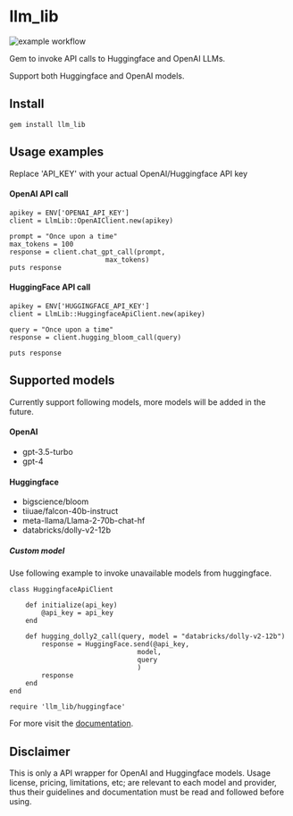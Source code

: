 # llm_lib

![example workflow](https://github.com/ChamathKB/llm-sdk/actions/workflows/main.yml/badge.svg)

Gem to invoke API calls to Huggingface and OpenAI LLMs.

Support both Huggingface and OpenAI models.

## Install
```
gem install llm_lib
```

## Usage examples
Replace 'API_KEY' with your actual OpenAI/Huggingface API key

#### OpenAI API call
```
apikey = ENV['OPENAI_API_KEY']
client = LlmLib::OpenAIClient.new(apikey)

prompt = "Once upon a time"
max_tokens = 100
response = client.chat_gpt_call(prompt, 
                        max_tokens)
puts response
```

#### HuggingFace API call
```
apikey = ENV['HUGGINGFACE_API_KEY']
client = LlmLib::HuggingfaceApiClient.new(apikey)

query = "Once upon a time"
response = client.hugging_bloom_call(query)

puts response
```

## Supported models

Currently support following models, more models will be added in the future.
#### OpenAI
- gpt-3.5-turbo
- gpt-4

#### Huggingface
- bigscience/bloom
- tiiuae/falcon-40b-instruct
- meta-llama/Llama-2-70b-chat-hf
- databricks/dolly-v2-12b

##### Custom model
Use following example to invoke unavailable models from huggingface.
```
class HuggingfaceApiClient

    def initialize(api_key)
        @api_key = api_key
    end

    def hugging_dolly2_call(query, model = "databricks/dolly-v2-12b")
        response = HuggingFace.send(@api_key,
                                model,
                                query 
                                )
        response
    end
end

require 'llm_lib/huggingface'
```
For more visit the [documentation](https://github.com/ChamathKB/llm-sdk/wiki).

## Disclaimer  
This is only a API wrapper for OpenAI and Huggingface models. Usage license, pricing, limitations, etc; are relevant to each model and provider, thus their guidelines and documentation must be read and followed before using.